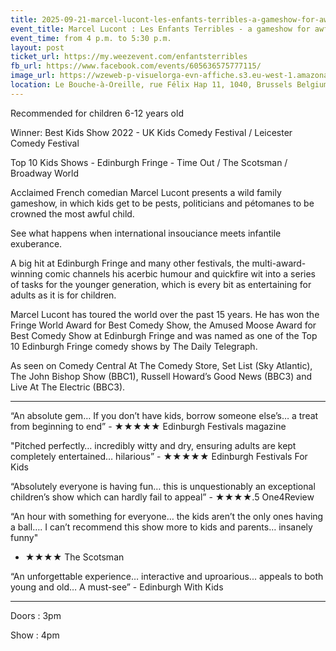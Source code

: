 ```yaml
---
title: 2025-09-21-marcel-lucont-les-enfants-terribles-a-gameshow-for-awful-children
event_title: Marcel Lucont : Les Enfants Terribles - a gameshow for awful children
event_time: from 4 p.m. to 5:30 p.m.
layout: post
ticket_url: https://my.weezevent.com/enfantsterribles
fb_url: https://www.facebook.com/events/605636575777115/
image_url: https://wzeweb-p-visuelorga-evn-affiche.s3.eu-west-1.amazonaws.com/affiche_1271989.jpg
location: Le Bouche-à-Oreille, rue Félix Hap 11, 1040, Brussels Belgium
---
```


Recommended for children 6-12 years old

Winner: Best Kids Show 2022 - UK Kids Comedy Festival / Leicester Comedy Festival

Top 10 Kids Shows - Edinburgh Fringe - Time Out / The Scotsman / Broadway World

Acclaimed French comedian Marcel Lucont presents a wild family gameshow, in which kids get to be pests, politicians and pétomanes to be crowned the most awful child.

See what happens when international insouciance meets infantile exuberance.

A big hit at Edinburgh Fringe and many other festivals, the multi-award-winning comic channels his acerbic humour and quickfire wit into a series of tasks for the younger generation, which is every bit as entertaining for adults as it is for children.

Marcel Lucont has toured the world over the past 15 years. He has won the Fringe World Award for Best Comedy Show, the Amused Moose Award for Best Comedy Show at Edinburgh Fringe and was named as one of the Top 10 Edinburgh Fringe comedy shows by The Daily Telegraph.

As seen on Comedy Central At The Comedy Store, Set List (Sky Atlantic), The John Bishop Show (BBC1), Russell Howard’s Good News (BBC3) and Live At The Electric (BBC3).

<hr style="width:100%;" />

“An absolute gem… If you don’t have kids, borrow someone else’s… a treat from beginning to end” - ★★★★★ Edinburgh Festivals magazine

"Pitched perfectly… incredibly witty and dry, ensuring adults are kept completely entertained… hilarious” - ★★★★★ Edinburgh Festivals For Kids

“Absolutely everyone is having fun… this is unquestionably an exceptional children’s show which can hardly fail to appeal” - ★★★★.5 One4Review

“An hour with something for everyone… the kids aren’t the only ones having a ball…. I can’t recommend this show more to kids and parents… insanely funny"
 - ★★★★ The Scotsman

“An unforgettable experience… interactive and uproarious... appeals to both young and old… A must-see” - Edinburgh With Kids

<hr style="width:100%;" />

Doors : 3pm

Show : 4pm
